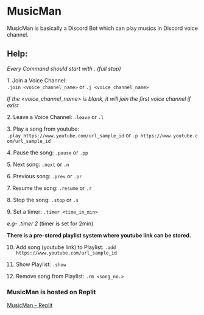 # MusicMan
MusicMan is basically a Discord Bot which can play musics in Discord voice channel.

## Help:
*Every Command should start with . (full stop)*

1. Join a Voice Channel:
`.join <voice_channel_name>` or `.j <voice_channel_name>`

*If the <voice_channel_name> is blank, it will join the first voice channel if exist*

2. Leave a Voice Channel:
`.leave` or `.l`

3. Play a song from youtube:
`.play https://www.youtube.com/url_sample_id` or `.p https://www.youtube.com/url_sample_id`

4. Pause the song:
`.pause` or `.pp`

5. Next song:
`.next` or `.n`

6. Previous song:
`.prev` or `.pr`

7. Resume the song:
`.resume` or `.r`

8. Stop the song:
`.stop` or `.s`

9. Set a timer:
`.timer <time_in_min>`

*e.g- .timer 2* 
(timer is set for 2min)


**There is a pre-stored playlist system where youtube link can be stored.**

10. Add song (youtube link) to Playlist:
`.add https://www.youtube.com/url_sample_id`

11. Show Playlist:
`.show`

12. Remove song from Playlist:
`.rm <song_no.>`


### MusicMan is hosted on Replit
[MusicMan - Replit](https://replit.com/@purnadip2702/MusicMan)
